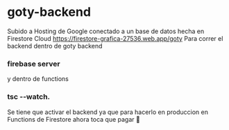 # goty-backend

Subido a Hosting de Google conectado a un base de datos hecha en Firestore Cloud https://firestore-grafica-27536.web.app/goty
Para correr el backend dentro de goty backend 
### firebase server
y dentro de functions 
### tsc --watch.
Se tiene que activar el backend ya que para hacerlo en produccion en Functions de Firestore ahora toca que pagar 🙂
